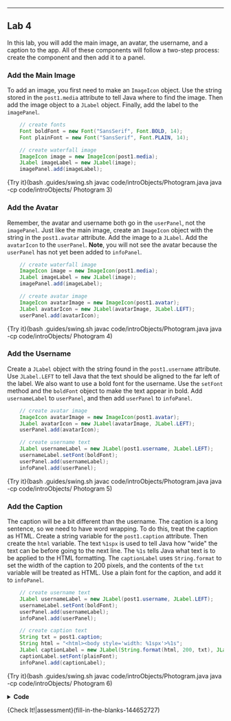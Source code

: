 ----------

## Lab 4

In this lab, you will add the main image, an avatar, the username, and a caption to the app. All of these components will follow a two-step process: create the component and then add it to a panel.

### Add the Main Image

To add an image, you first need to make an `ImageIcon` object. Use the string stored in the `post1.media` attribute to tell Java where to find the image. Then add the image object to a `JLabel` object. Finally, add the label to the `imagePanel`.

```java
    // create fonts
    Font boldFont = new Font("SansSerif", Font.BOLD, 14);
    Font plainFont = new Font("SansSerif", Font.PLAIN, 14);

    // create waterfall image
    ImageIcon image = new ImageIcon(post1.media);
    JLabel imageLabel = new JLabel(image);
    imagePanel.add(imageLabel);
```

{Try it}(bash .guides/swing.sh javac code/introObjects/Photogram.java java -cp code/introObjects/ Photogram 3)

### Add the Avatar

Remember, the avatar and username both go in the `userPanel`, not the `imagePanel`. Just like the main image, create an `ImageIcon` object with the string in the `post1.avatar` attribute. Add the image to a `JLabel`. Add the `avatarIcon` to the `userPanel`. **Note**, you will not see the avatar because the `userPanel` has not yet been added to `infoPanel`.

```java
    // create waterfall image
    ImageIcon image = new ImageIcon(post1.media);
    JLabel imageLabel = new JLabel(image);
    imagePanel.add(imageLabel);

    // create avatar image
    ImageIcon avatarImage = new ImageIcon(post1.avatar);
    JLabel avatarIcon = new JLabel(avatarImage, JLabel.LEFT);
    userPanel.add(avatarIcon);
```

{Try it}(bash .guides/swing.sh javac code/introObjects/Photogram.java java -cp code/introObjects/ Photogram 4)

### Add the Username

Create a `JLabel` object with the string found in the `post1.username` attribute. Use `JLabel.LEFT` to tell Java that the text should be aligned to the far left of the label. We also want to use a bold font for the username. Use the `setFont` method and the `boldFont` object to make the text appear in bold. Add `usernameLabel` to `userPanel`, and then add `userPanel` to `infoPanel`.

```java
    // create avatar image
    ImageIcon avatarImage = new ImageIcon(post1.avatar);
    JLabel avatarIcon = new JLabel(avatarImage, JLabel.LEFT);
    userPanel.add(avatarIcon);

    // create username text
    JLabel usernameLabel = new JLabel(post1.username, JLabel.LEFT);
    usernameLabel.setFont(boldFont);
    userPanel.add(usernameLabel);
    infoPanel.add(userPanel);
```

{Try it}(bash .guides/swing.sh javac code/introObjects/Photogram.java java -cp code/introObjects/ Photogram 5)

### Add the Caption

The caption will be a bit different than the username. The caption is a long sentence, so we need to have word wrapping. To do this, treat the caption as HTML. Create a string variable for the `post1.caption` attribute. Then create the `html` variable. The text `%1spx` is used to tell Java how "wide" the text can be before going to the next line. The `%1s` tells Java what text is to be applied to the HTML formatting. The `captionLabel` uses `String.format` to set the width of the caption to 200 pixels, and the contents of the `txt` variable will be treated as HTML. Use a plain font for the caption, and add it to `infoPanel`.

```java
    // create username text
    JLabel usernameLabel = new JLabel(post1.username, JLabel.LEFT);
    usernameLabel.setFont(boldFont);
    userPanel.add(usernameLabel);
    infoPanel.add(userPanel);

    // create caption text
    String txt = post1.caption;
    String html = "<html><body style='width: %1spx'>%1s";
    JLabel captionLabel = new JLabel(String.format(html, 200, txt), JLabel.LEFT);
    captionLabel.setFont(plainFont);
    infoPanel.add(captionLabel);
```

{Try it}(bash .guides/swing.sh javac code/introObjects/Photogram.java java -cp code/introObjects/ Photogram 6)

<details>
  <summary><strong>Code</strong></summary>
  Your code should look like this:
  
  ```java
  import javax.swing.*;
  import java.awt.*;
  import java.util.*; 

  //add class definitions below this line

  class Post {
    String username;
    int userId;
    String media;
    String avatar;
    String commentButton;
    int likes;
    String caption;
    ArrayList<String> comments;
    String likeButton;

    public Post (String un, int ui, String m,
                 String a, String cb, int l,
                 String ca, ArrayList<String> co,
                 String lb) {
      username = un;
      userId = ui;
      media = m;
      avatar = a;
      commentButton = cb;
      caption = ca;
      likes = l;
      comments = co;
      likeButton = lb;
    }
  }

  //add class definitions above this line

  public class Photogram {
    public static void main(String[] args) {

      //add code below this line
      String username = "Sally_17";
      int userId = 112010;
      String media = "studentFolder/photogram/waterfall.png";
      String avatar = "studentFolder/photogram/avatarIcon.png";
      String commentButton = "studentFolder/photogram/addComment.png";
      String caption = "First time at Yosemite. It has surpassed all of my expectations.";
      int likes = 23;
      ArrayList<String> comments = new ArrayList<String>();
      comments.add("Beautiful!");
      comments.add("I wish I was there too.");
      comments.add("Is that Nevada Falls?");
      comments.add("Love it!");
      comments.add("Can't wait for the Halfdome pictures");
      comments.add("More pics please");
      String likeButton = "studentFolder/photogram/likesIcon.png";

      Post post1 = new Post(username, userId, media, avatar,
                            commentButton, likes, caption,
                            comments, likeButton);

      // create window
      JFrame window = new JFrame("Photogram");
      window.setSize(800, 500);
      window.setLayout(new FlowLayout(3));

      // create panels
      JPanel imagePanel = new JPanel();
      JPanel infoPanel = new JPanel(new GridLayout(comments.size()+4, 1));
      JPanel userPanel = new JPanel(new FlowLayout(3, 0, 5));
      JPanel likesPanel = new JPanel(new FlowLayout(3, 0, 5));

      // create fonts
      Font boldFont = new Font("SansSerif", Font.BOLD, 14);
      Font plainFont = new Font("SansSerif", Font.PLAIN, 14);

      // create waterfall image
      ImageIcon image = new ImageIcon(post1.media);
      JLabel imageLabel = new JLabel(image);
      imagePanel.add(imageLabel);

      // create avatar image
      ImageIcon avatarImage = new ImageIcon(post1.avatar);
      JLabel avatarIcon = new JLabel(avatarImage, JLabel.LEFT);
      userPanel.add(avatarIcon);

      // create username text
      JLabel usernameLabel = new JLabel(post1.username, JLabel.LEFT);
      usernameLabel.setFont(boldFont);
      userPanel.add(usernameLabel);
      infoPanel.add(userPanel);

      // create caption text
      String txt = post1.caption;
      String html = "<html><body style='width: %1spx'>%1s";
      JLabel captionLabel = new JLabel(String.format(html, 200, txt), JLabel.LEFT);
      captionLabel.setFont(plainFont);
      infoPanel.add(captionLabel);

      // add panels to window
      window.add(imagePanel);
      window.add(infoPanel);
      window.setDefaultCloseOperation(JFrame.EXIT_ON_CLOSE);
      window.setVisible(true);

      //add code above this line
    }
  }
  ```
</details>
  
{Check It!|assessment}(fill-in-the-blanks-144652727)
